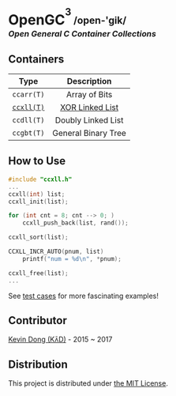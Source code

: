 # OpenGC<sup><sup>3</sup></sup><sub><sup> /open-'gik/</sup></sub></br><i><sup><sub><sup>Open General C Container Collections</sup></sub></sup></i>

## Containers

|  Type                             |  Description                          |
|-----------------------------------|:-------------------------------------:|
|  `ccarr(T)`                       |  Array of Bits                        |
| [`ccxll(T)`](tool/ccxll-call.pdf) | [XOR Linked List](doc/ccxll-list.pdf) |
|  `ccdll(T)`                       |  Doubly Linked List                   |
|  `ccgbt(T)`                       |  General Binary Tree                  |

## How to Use

```c
#include "ccxll.h"
...
ccxll(int) list;
ccxll_init(list);

for (int cnt = 8; cnt --> 0; )
    ccxll_push_back(list, rand());

ccxll_sort(list);

CCXLL_INCR_AUTO(pnum, list)
    printf("num = %d\n", *pnum);

ccxll_free(list);
...
```

See [test cases](test) for more fascinating examples!

## Contributor

[Kevin Dong (Kʌ̄D)](mailto:kevin.dong.nai.jia@gmail.com) - 2015 ~ 2017

## Distribution

This project is distributed under [the MIT License](LICENSE).



